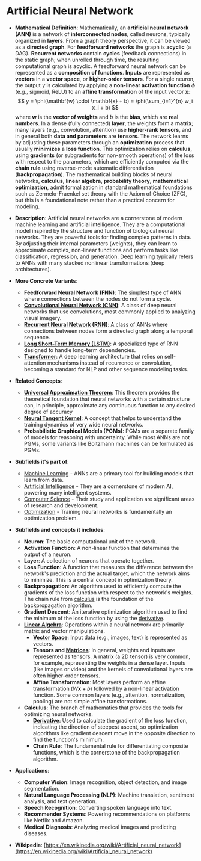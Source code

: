 # Artificial Neural Network

- **Mathematical Definition**: Mathematically, an **artificial neural network (ANN)** is a network of **interconnected nodes**, called neurons, typically organized in **layers**. From a graph theory perspective, it can be viewed as a **directed graph**. For **feedforward networks** the graph is **acyclic** (a DAG). **Recurrent networks** contain **cycles** (feedback connections) in the static graph; when unrolled through time, the resulting computational graph is acyclic. A feedforward neural network can be represented as a **composition of functions**. **Inputs** are represented as **vectors** in a **vector space**, or **higher-order tensors**. For a single neuron, the output $y$ is calculated by applying a **non-linear activation function** $\phi$ (e.g., sigmoid, ReLU) to an **affine transformation** of the input vector $\mathbf{x}$:
$$ y = \phi(\mathbf{w} \cdot \mathbf{x} + b) = \phi(\sum_{i=1}^{n} w_i x_i + b) $$
where $\mathbf{w}$ is the **vector of weights** and $b$ is the **bias**, which are **real numbers**. In a dense (fully connected) **layer**, the weights form a **matrix**; many layers (e.g., convolution, attention) use **higher-rank tensors**, and in general both **data and parameters** are **tensors**. The network learns by adjusting these parameters through an **optimization** process that usually **minimizes** a **loss function**. This optimization relies on **calculus**, using **gradients** (or subgradients for non-smooth operations) of the loss with respect to the parameters, which are efficiently computed via the **chain rule** using reverse-mode automatic differentiation (**backpropagation**). The mathematical building blocks of neural networks, **calculus**, **linear algebra**, **probability theory**, **mathematical optimization**, admit formalization in standard mathematical foundations such as Zermelo-Fraenkel set theory with the Axiom of Choice (ZFC), but this is a foundational note rather than a practical concern for modeling.

- **Description**: Artificial neural networks are a cornerstone of modern machine learning and artificial intelligence. They are a computational model inspired by the structure and function of biological neural networks. They are powerful tools for finding complex patterns in data. By adjusting their internal parameters (weights), they can learn to approximate complex, non-linear functions and perform tasks like classification, regression, and generation. Deep learning typically refers to ANNs with many stacked nonlinear transformations (deep architectures).

- **More Concrete Variants**:
    - **Feedforward Neural Network (FNN)**: The simplest type of ANN where connections between the nodes do not form a cycle.
    - **[Convolutional Neural Network (CNN)](./cnn.md)**: A class of deep neural networks that use convolutions, most commonly applied to analyzing visual imagery.
    - **[Recurrent Neural Network (RNN)](./rnn.md)**: A class of ANNs where connections between nodes form a directed graph along a temporal sequence.
    - **[Long Short-Term Memory (LSTM)](./lstm.md)**: A specialized type of RNN designed to handle long-term dependencies.
    - **[Transformer](./transformer.md)**: A deep learning architecture that relies on self-attention mechanisms instead of recurrence or convolution, becoming a standard for NLP and other sequence modeling tasks.

- **Related Concepts**:
    - **[Universal Approximation Theorem](./universal_approximation_theorem.md)**: This theorem provides the theoretical foundation that neural networks with a certain structure can, in principle, approximate any continuous function to any desired degree of accuracy
    - **[Neural Tangent Kernel](./neural_tangent_kernel.md)**: A concept that helps to understand the training dynamics of very wide neural networks.
    - **Probabilistic Graphical Models (PGMs)**: PGMs are a separate family of models for reasoning with uncertainty. While most ANNs are not PGMs, some variants like Boltzmann machines can be formulated as PGMs.

- **Subfields it's part of**:
    - [Machine Learning](https://en.wikipedia.org/wiki/Machine_learning) - ANNs are a primary tool for building models that learn from data.
    - [Artificial Intelligence](https://en.wikipedia.org/wiki/Artificial_intelligence) - They are a cornerstone of modern AI, powering many intelligent systems.
    - [Computer Science](https://en.wikipedia.org/wiki/Computer_science) - Their study and application are significant areas of research and development.
    - [Optimization](https://en.wikipedia.org/wiki/Mathematical_optimization) - Training neural networks is fundamentally an optimization problem.

- **Subfields and concepts it includes**:
    - **Neuron**: The basic computational unit of the network.
    - **Activation Function**: A non-linear function that determines the output of a neuron.
    - **Layer**: A collection of neurons that operate together.
    - **Loss Function**: A function that measures the difference between the network's prediction and the actual target, which the network aims to minimize. This is a central concept in optimization theory.
    - **Backpropagation**: An algorithm used to efficiently compute the gradients of the loss function with respect to the network's weights. The chain rule from [calculus](../../../pure_mathematics/analysis/derivative.md) is the foundation of the backpropagation algorithm.
    - **Gradient Descent**: An iterative optimization algorithm used to find the minimum of the loss function by using the [derivative](../../../pure_mathematics/analysis/derivative.md).
    - **[Linear Algebra](../../../pure_mathematics/linear_algebra/)**: Operations within a neural network are primarily matrix and vector manipulations.
        - **[Vector Space](../../../pure_mathematics/linear_algebra/vector_space.md)**: Input data (e.g., images, text) is represented as vectors.
        - **Tensors and [Matrices](../../../pure_mathematics/linear_algebra/matrix.md)**: In general, weights and inputs are represented as tensors. A matrix (a 2D tensor) is very common, for example, representing the weights in a dense layer. Inputs (like images or video) and the kernels of convolutional layers are often higher-order tensors.
        - **Affine Transformation**: Most layers perform an affine transformation ($W\mathbf{x} + b$) followed by a non-linear activation function. Some common layers (e.g., attention, normalization, pooling) are not simple affine transformations.
    - **Calculus**: The branch of mathematics that provides the tools for optimizing neural networks.
        - **[Derivative](../../../pure_mathematics/analysis/derivative.md)**: Used to calculate the gradient of the loss function, indicating the direction of steepest ascent, so optimization algorithms like gradient descent move in the opposite direction to find the function's minimum.
        - **Chain Rule**: The fundamental rule for differentiating composite functions, which is the cornerstone of the backpropagation algorithm.

- **Applications**:
    - **Computer Vision**: Image recognition, object detection, and image segmentation.
    - **Natural Language Processing (NLP)**: Machine translation, sentiment analysis, and text generation.
    - **Speech Recognition**: Converting spoken language into text.
    - **Recommender Systems**: Powering recommendations on platforms like Netflix and Amazon.
    - **Medical Diagnosis**: Analyzing medical images and predicting diseases.



- **Wikipedia**: [https://en.wikipedia.org/wiki/Artificial_neural_network](https://en.wikipedia.org/wiki/Artificial_neural_network)
